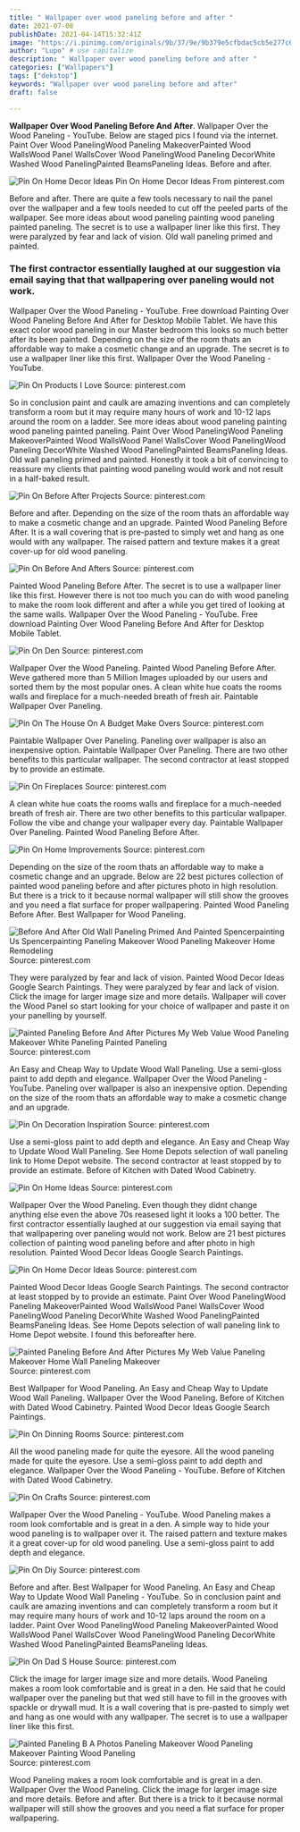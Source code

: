 ```yaml
---
title: " Wallpaper over wood paneling before and after "
date: 2021-07-08
publishDate: 2021-04-14T15:32:41Z
image: "https://i.pinimg.com/originals/9b/37/9e/9b379e5cfbdac5cb5e277c66d3203266.png"
author: "Lupo" # use capitalize
description: " Wallpaper over wood paneling before and after "
categories: ["Wallpapers"]
tags: ["dekstop"]
keywords: "Wallpaper over wood paneling before and after"
draft: false

---
```



**Wallpaper Over Wood Paneling Before And After**. Wallpaper Over the Wood Paneling - YouTube. Below are staged pics I found via the internet. Paint Over Wood PanelingWood Paneling MakeoverPainted Wood WallsWood Panel WallsCover Wood PanelingWood Paneling DecorWhite Washed Wood PanelingPainted BeamsPaneling Ideas. Before and after.

![Pin On Home Decor Ideas](https://i.pinimg.com/originals/36/da/d2/36dad2ca5a73e62c04f27dfc5048e00b.jpg "Pin On Home Decor Ideas")
Pin On Home Decor Ideas From pinterest.com


Before and after. There are quite a few tools necessary to nail the panel over the wallpaper and a few tools needed to cut off the peeled parts of the wallpaper. See more ideas about wood paneling painting wood paneling painted paneling. The secret is to use a wallpaper liner like this first. They were paralyzed by fear and lack of vision. Old wall paneling primed and painted.

### The first contractor essentially laughed at our suggestion via email saying that that wallpapering over paneling would not work.

Wallpaper Over the Wood Paneling - YouTube. Free download Painting Over Wood Paneling Before And After for Desktop Mobile Tablet. We have this exact color wood paneling in our Master bedroom this looks so much better after its been painted. Depending on the size of the room thats an affordable way to make a cosmetic change and an upgrade. The secret is to use a wallpaper liner like this first. Wallpaper Over the Wood Paneling - YouTube.


![Pin On Products I Love](https://i.pinimg.com/originals/9f/77/70/9f7770aa4f2f15de04d51a267e54777f.jpg "Pin On Products I Love")
Source: pinterest.com

So in conclusion paint and caulk are amazing inventions and can completely transform a room but it may require many hours of work and 10-12 laps around the room on a ladder. See more ideas about wood paneling painting wood paneling painted paneling. Paint Over Wood PanelingWood Paneling MakeoverPainted Wood WallsWood Panel WallsCover Wood PanelingWood Paneling DecorWhite Washed Wood PanelingPainted BeamsPaneling Ideas. Old wall paneling primed and painted. Honestly it took a bit of convincing to reassure my clients that painting wood paneling would work and not result in a half-baked result.

![Pin On Before After Projects](https://i.pinimg.com/originals/f6/b8/d6/f6b8d6ab59fa7d28fd7a867ffafd2416.jpg "Pin On Before After Projects")
Source: pinterest.com

Before and after. Depending on the size of the room thats an affordable way to make a cosmetic change and an upgrade. Painted Wood Paneling Before After. It is a wall covering that is pre-pasted to simply wet and hang as one would with any wallpaper. The raised pattern and texture makes it a great cover-up for old wood paneling.

![Pin On Before And Afters](https://i.pinimg.com/originals/1e/32/48/1e324848c5ffa772626e0215f75904ea.jpg "Pin On Before And Afters")
Source: pinterest.com

Painted Wood Paneling Before After. The secret is to use a wallpaper liner like this first. However there is not too much you can do with wood paneling to make the room look different and after a while you get tired of looking at the same walls. Wallpaper Over the Wood Paneling - YouTube. Free download Painting Over Wood Paneling Before And After for Desktop Mobile Tablet.

![Pin On Den](https://i.pinimg.com/originals/b5/91/37/b59137438af933e3406ece4d2c7d34c9.jpg "Pin On Den")
Source: pinterest.com

Wallpaper Over the Wood Paneling. Painted Wood Paneling Before After. Weve gathered more than 5 Million Images uploaded by our users and sorted them by the most popular ones. A clean white hue coats the rooms walls and fireplace for a much-needed breath of fresh air. Paintable Wallpaper Over Paneling.

![Pin On The House On A Budget Make Overs](https://i.pinimg.com/originals/a0/cc/00/a0cc00e105348cac826c40c08494bda5.jpg "Pin On The House On A Budget Make Overs")
Source: pinterest.com

Paintable Wallpaper Over Paneling. Paneling over wallpaper is also an inexpensive option. Paintable Wallpaper Over Paneling. There are two other benefits to this particular wallpaper. The second contractor at least stopped by to provide an estimate.

![Pin On Fireplaces](https://i.pinimg.com/originals/38/c6/f0/38c6f07311c8bd2aafef1115e68f2712.jpg "Pin On Fireplaces")
Source: pinterest.com

A clean white hue coats the rooms walls and fireplace for a much-needed breath of fresh air. There are two other benefits to this particular wallpaper. Follow the vibe and change your wallpaper every day. Paintable Wallpaper Over Paneling. Painted Wood Paneling Before After.

![Pin On Home Improvements](https://i.pinimg.com/originals/15/b5/88/15b588a830fbacf36fe363f4c9c37c24.png "Pin On Home Improvements")
Source: pinterest.com

Depending on the size of the room thats an affordable way to make a cosmetic change and an upgrade. Below are 22 best pictures collection of painted wood paneling before and after pictures photo in high resolution. But there is a trick to it because normal wallpaper will still show the grooves and you need a flat surface for proper wallpapering. Painted Wood Paneling Before After. Best Wallpaper for Wood Paneling.

![Before And After Old Wall Paneling Primed And Painted Spencerpainting Us Spencerpainting Paneling Makeover Wood Paneling Makeover Home Remodeling](https://i.pinimg.com/originals/16/51/94/1651949b7a71a76186a16ffff5595bff.jpg "Before And After Old Wall Paneling Primed And Painted Spencerpainting Us Spencerpainting Paneling Makeover Wood Paneling Makeover Home Remodeling")
Source: pinterest.com

They were paralyzed by fear and lack of vision. Painted Wood Decor Ideas Google Search Paintings. They were paralyzed by fear and lack of vision. Click the image for larger image size and more details. Wallpaper will cover the Wood Panel so start looking for your choice of wallpaper and paste it on your panelling by yourself.

![Painted Paneling Before And After Pictures My Web Value Wood Paneling Makeover White Paneling Painted Paneling](https://i.pinimg.com/originals/55/84/44/558444cc5e8861b1811f2807a914a317.jpg "Painted Paneling Before And After Pictures My Web Value Wood Paneling Makeover White Paneling Painted Paneling")
Source: pinterest.com

An Easy and Cheap Way to Update Wood Wall Paneling. Use a semi-gloss paint to add depth and elegance. Wallpaper Over the Wood Paneling - YouTube. Paneling over wallpaper is also an inexpensive option. Depending on the size of the room thats an affordable way to make a cosmetic change and an upgrade.

![Pin On Decoration Inspiration](https://i.pinimg.com/originals/66/3e/cb/663ecbddd1d35c56930676ae3cc903cd.jpg "Pin On Decoration Inspiration")
Source: pinterest.com

Use a semi-gloss paint to add depth and elegance. An Easy and Cheap Way to Update Wood Wall Paneling. See Home Depots selection of wall paneling link to Home Depot website. The second contractor at least stopped by to provide an estimate. Before of Kitchen with Dated Wood Cabinetry.

![Pin On Home Ideas](https://i.pinimg.com/originals/41/be/90/41be907cd01f3d11a3dbe6fd06d9fed9.jpg "Pin On Home Ideas")
Source: pinterest.com

Wallpaper Over the Wood Paneling. Even though they didnt change anything else even the above 70s reasesed light it looks a 100 better. The first contractor essentially laughed at our suggestion via email saying that that wallpapering over paneling would not work. Below are 21 best pictures collection of painting wood paneling before and after photo in high resolution. Painted Wood Decor Ideas Google Search Paintings.

![Pin On Home Decor Ideas](https://i.pinimg.com/originals/36/da/d2/36dad2ca5a73e62c04f27dfc5048e00b.jpg "Pin On Home Decor Ideas")
Source: pinterest.com

Painted Wood Decor Ideas Google Search Paintings. The second contractor at least stopped by to provide an estimate. Paint Over Wood PanelingWood Paneling MakeoverPainted Wood WallsWood Panel WallsCover Wood PanelingWood Paneling DecorWhite Washed Wood PanelingPainted BeamsPaneling Ideas. See Home Depots selection of wall paneling link to Home Depot website. I found this beforeafter here.

![Painted Paneling Before And After Pictures My Web Value Paneling Makeover Home Wall Paneling Makeover](https://i.pinimg.com/originals/e2/52/1f/e2521fb1e58d4d1b732f6bd495ab0bc3.jpg "Painted Paneling Before And After Pictures My Web Value Paneling Makeover Home Wall Paneling Makeover")
Source: pinterest.com

Best Wallpaper for Wood Paneling. An Easy and Cheap Way to Update Wood Wall Paneling. Wallpaper Over the Wood Paneling. Before of Kitchen with Dated Wood Cabinetry. Painted Wood Decor Ideas Google Search Paintings.

![Pin On Dinning Rooms](https://i.pinimg.com/originals/dd/f7/d2/ddf7d20673d3df948146cff6ba6c4270.jpg "Pin On Dinning Rooms")
Source: pinterest.com

All the wood paneling made for quite the eyesore. All the wood paneling made for quite the eyesore. Use a semi-gloss paint to add depth and elegance. Wallpaper Over the Wood Paneling - YouTube. Before of Kitchen with Dated Wood Cabinetry.

![Pin On Crafts](https://i.pinimg.com/originals/88/03/12/88031218af2e705a7ec5d9618e59467d.jpg "Pin On Crafts")
Source: pinterest.com

Wallpaper Over the Wood Paneling - YouTube. Wood Paneling makes a room look comfortable and is great in a den. A simple way to hide your wood paneling is to wallpaper over it. The raised pattern and texture makes it a great cover-up for old wood paneling. Use a semi-gloss paint to add depth and elegance.

![Pin On Diy](https://i.pinimg.com/600x315/ee/21/a3/ee21a3583cef45822bbd3e10c94e4325.jpg "Pin On Diy")
Source: pinterest.com

Before and after. Best Wallpaper for Wood Paneling. An Easy and Cheap Way to Update Wood Wall Paneling - YouTube. So in conclusion paint and caulk are amazing inventions and can completely transform a room but it may require many hours of work and 10-12 laps around the room on a ladder. Paint Over Wood PanelingWood Paneling MakeoverPainted Wood WallsWood Panel WallsCover Wood PanelingWood Paneling DecorWhite Washed Wood PanelingPainted BeamsPaneling Ideas.

![Pin On Dad S House](https://i.pinimg.com/originals/4e/26/7d/4e267d9c730383cb0e831c2b213f8ee1.jpg "Pin On Dad S House")
Source: pinterest.com

Click the image for larger image size and more details. Wood Paneling makes a room look comfortable and is great in a den. He said that he could wallpaper over the paneling but that wed still have to fill in the grooves with spackle or drywall mud. It is a wall covering that is pre-pasted to simply wet and hang as one would with any wallpaper. The secret is to use a wallpaper liner like this first.

![Painted Paneling B A Photos Paneling Makeover Wood Paneling Makeover Painting Wood Paneling](https://i.pinimg.com/originals/9b/37/9e/9b379e5cfbdac5cb5e277c66d3203266.png "Painted Paneling B A Photos Paneling Makeover Wood Paneling Makeover Painting Wood Paneling")
Source: pinterest.com

Wood Paneling makes a room look comfortable and is great in a den. Wallpaper Over the Wood Paneling. Click the image for larger image size and more details. Before and after. But there is a trick to it because normal wallpaper will still show the grooves and you need a flat surface for proper wallpapering.


